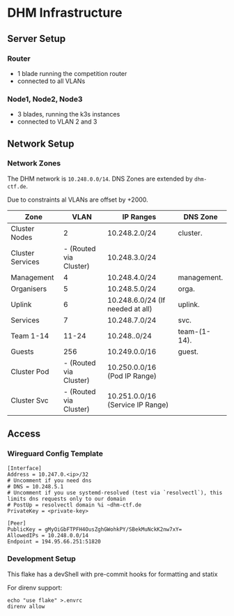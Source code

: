 DHM Infrastructure
===

## Server Setup

### Router

- 1 blade running the competition router
- connected to all VLANs

### Node1, Node2, Node3

- 3 blades, running the k3s instances
- connected to VLAN 2 and 3

## Network Setup

### Network Zones

The DHM network is `10.248.0.0/14`.
DNS Zones are extended by `dhm-ctf.de`.

Due to constraints al VLANs are offset by +2000.

| Zone             | VLAN                   | IP Ranges                        | DNS Zone     |
|------------------|------------------------|----------------------------------|--------------|
| Cluster Nodes    | 2                      | 10.248.2.0/24                    | cluster.     |
| Cluster Services | - (Routed via Cluster) | 10.248.3.0/24                    |              |
| Management       | 4                      | 10.248.4.0/24                    | management.  |
| Organisers       | 5                      | 10.248.5.0/24                    | orga.        |
| Uplink           | 6                      | 10.248.6.0/24 (If needed at all) | uplink.      |
| Services         | 7                      | 10.248.7.0/24                    | svc.         |
| Team 1-14        | 11-24                  | 10.248.<team-id>.0/24            | team-(1-14). |
| Guests           | 256                    | 10.249.0.0/16                    | guest.       |
| Cluster Pod      | - (Routed via Cluster) | 10.250.0.0/16 (Pod IP Range)     |              |
| Cluster Svc      | - (Routed via Cluster) | 10.251.0.0/16 (Service IP Range) |              |

## Access

### Wireguard Config Template

```
[Interface]
Address = 10.247.0.<ip>/32
# Uncomment if you need dns
# DNS = 10.248.5.1
# Uncomment if you use systemd-resolved (test via `resolvectl`), this limits dns requests only to our domain
# PostUp = resolvectl domain %i ~dhm-ctf.de
PrivateKey = <private-key>

[Peer]
PublicKey = gMyOiGbFTPFH4OusZghGWohkPY/SBekMuNckK2nw7xY=
AllowedIPs = 10.248.0.0/14
Endpoint = 194.95.66.251:51820
```

### Development Setup

This flake has a devShell with pre-commit hooks for formatting and statix

For direnv support:
```
echo "use flake" >.envrc
direnv allow
```
